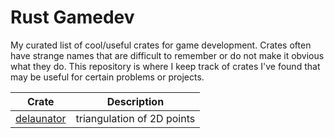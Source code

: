 # Rust Gamedev
My curated list of cool/useful crates for game development. Crates often have strange names that are difficult to remember or do not make it obvious what they do. This repository is where I keep track of crates I've found that may be useful for certain problems or projects.

| Crate | Description |
| ----- | ----------- |
| [delaunator](https://crates.io/crates/delaunator) | triangulation of 2D points |
